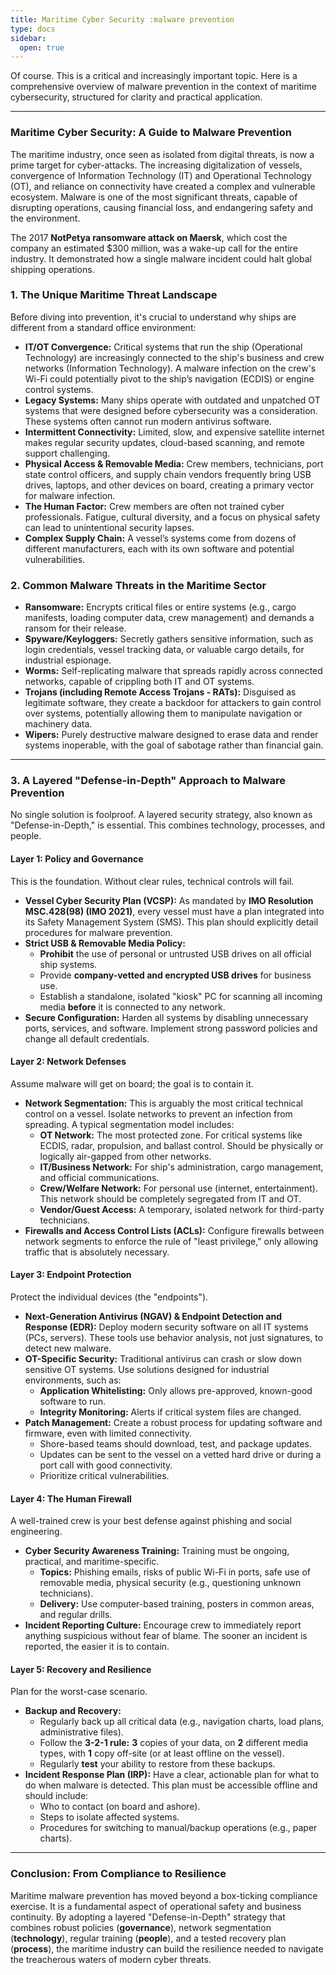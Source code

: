 ```yaml
---
title: Maritime Cyber Security :malware prevention
type: docs
sidebar:
  open: true
---
```


Of course. This is a critical and increasingly important topic. Here is a comprehensive overview of malware prevention in the context of maritime cybersecurity, structured for clarity and practical application.

---

### **Maritime Cyber Security: A Guide to Malware Prevention**

The maritime industry, once seen as isolated from digital threats, is now a prime target for cyber-attacks. The increasing digitalization of vessels, convergence of Information Technology (IT) and Operational Technology (OT), and reliance on connectivity have created a complex and vulnerable ecosystem. Malware is one of the most significant threats, capable of disrupting operations, causing financial loss, and endangering safety and the environment.

The 2017 **NotPetya ransomware attack on Maersk**, which cost the company an estimated $300 million, was a wake-up call for the entire industry. It demonstrated how a single malware incident could halt global shipping operations.

### **1. The Unique Maritime Threat Landscape**

Before diving into prevention, it's crucial to understand why ships are different from a standard office environment:

*   **IT/OT Convergence:** Critical systems that run the ship (Operational Technology) are increasingly connected to the ship's business and crew networks (Information Technology). A malware infection on the crew's Wi-Fi could potentially pivot to the ship’s navigation (ECDIS) or engine control systems.
*   **Legacy Systems:** Many ships operate with outdated and unpatched OT systems that were designed before cybersecurity was a consideration. These systems often cannot run modern antivirus software.
*   **Intermittent Connectivity:** Limited, slow, and expensive satellite internet makes regular security updates, cloud-based scanning, and remote support challenging.
*   **Physical Access & Removable Media:** Crew members, technicians, port state control officers, and supply chain vendors frequently bring USB drives, laptops, and other devices on board, creating a primary vector for malware infection.
*   **The Human Factor:** Crew members are often not trained cyber professionals. Fatigue, cultural diversity, and a focus on physical safety can lead to unintentional security lapses.
*   **Complex Supply Chain:** A vessel’s systems come from dozens of different manufacturers, each with its own software and potential vulnerabilities.

### **2. Common Malware Threats in the Maritime Sector**

*   **Ransomware:** Encrypts critical files or entire systems (e.g., cargo manifests, loading computer data, crew management) and demands a ransom for their release.
*   **Spyware/Keyloggers:** Secretly gathers sensitive information, such as login credentials, vessel tracking data, or valuable cargo details, for industrial espionage.
*   **Worms:** Self-replicating malware that spreads rapidly across connected networks, capable of crippling both IT and OT systems.
*   **Trojans (including Remote Access Trojans - RATs):** Disguised as legitimate software, they create a backdoor for attackers to gain control over systems, potentially allowing them to manipulate navigation or machinery data.
*   **Wipers:** Purely destructive malware designed to erase data and render systems inoperable, with the goal of sabotage rather than financial gain.

---

### **3. A Layered "Defense-in-Depth" Approach to Malware Prevention**

No single solution is foolproof. A layered security strategy, also known as "Defense-in-Depth," is essential. This combines technology, processes, and people.

#### **Layer 1: Policy and Governance**

This is the foundation. Without clear rules, technical controls will fail.

*   **Vessel Cyber Security Plan (VCSP):** As mandated by **IMO Resolution MSC.428(98) (IMO 2021)**, every vessel must have a plan integrated into its Safety Management System (SMS). This plan should explicitly detail procedures for malware prevention.
*   **Strict USB & Removable Media Policy:**
    *   **Prohibit** the use of personal or untrusted USB drives on all official ship systems.
    *   Provide **company-vetted and encrypted USB drives** for business use.
    *   Establish a standalone, isolated "kiosk" PC for scanning all incoming media **before** it is connected to any network.
*   **Secure Configuration:** Harden all systems by disabling unnecessary ports, services, and software. Implement strong password policies and change all default credentials.

#### **Layer 2: Network Defenses**

Assume malware will get on board; the goal is to contain it.

*   **Network Segmentation:** This is arguably the most critical technical control on a vessel. Isolate networks to prevent an infection from spreading. A typical segmentation model includes:
    *   **OT Network:** The most protected zone. For critical systems like ECDIS, radar, propulsion, and ballast control. Should be physically or logically air-gapped from other networks.
    *   **IT/Business Network:** For ship's administration, cargo management, and official communications.
    *   **Crew/Welfare Network:** For personal use (internet, entertainment). This network should be completely segregated from IT and OT.
    *   **Vendor/Guest Access:** A temporary, isolated network for third-party technicians.
*   **Firewalls and Access Control Lists (ACLs):** Configure firewalls between network segments to enforce the rule of "least privilege," only allowing traffic that is absolutely necessary.

#### **Layer 3: Endpoint Protection**

Protect the individual devices (the "endpoints").

*   **Next-Generation Antivirus (NGAV) & Endpoint Detection and Response (EDR):** Deploy modern security software on all IT systems (PCs, servers). These tools use behavior analysis, not just signatures, to detect new malware.
*   **OT-Specific Security:** Traditional antivirus can crash or slow down sensitive OT systems. Use solutions designed for industrial environments, such as:
    *   **Application Whitelisting:** Only allows pre-approved, known-good software to run.
    *   **Integrity Monitoring:** Alerts if critical system files are changed.
*   **Patch Management:** Create a robust process for updating software and firmware, even with limited connectivity.
    *   Shore-based teams should download, test, and package updates.
    *   Updates can be sent to the vessel on a vetted hard drive or during a port call with good connectivity.
    *   Prioritize critical vulnerabilities.

#### **Layer 4: The Human Firewall**

A well-trained crew is your best defense against phishing and social engineering.

*   **Cyber Security Awareness Training:** Training must be ongoing, practical, and maritime-specific.
    *   **Topics:** Phishing emails, risks of public Wi-Fi in ports, safe use of removable media, physical security (e.g., questioning unknown technicians).
    *   **Delivery:** Use computer-based training, posters in common areas, and regular drills.
*   **Incident Reporting Culture:** Encourage crew to immediately report anything suspicious without fear of blame. The sooner an incident is reported, the easier it is to contain.

#### **Layer 5: Recovery and Resilience**

Plan for the worst-case scenario.

*   **Backup and Recovery:**
    *   Regularly back up all critical data (e.g., navigation charts, load plans, administrative files).
    *   Follow the **3-2-1 rule:** **3** copies of your data, on **2** different media types, with **1** copy off-site (or at least offline on the vessel).
    *   Regularly **test** your ability to restore from these backups.
*   **Incident Response Plan (IRP):** Have a clear, actionable plan for what to do when malware is detected. This plan must be accessible offline and should include:
    *   Who to contact (on board and ashore).
    *   Steps to isolate affected systems.
    *   Procedures for switching to manual/backup operations (e.g., paper charts).

---

### **Conclusion: From Compliance to Resilience**

Maritime malware prevention has moved beyond a box-ticking compliance exercise. It is a fundamental aspect of operational safety and business continuity. By adopting a layered "Defense-in-Depth" strategy that combines robust policies (**governance**), network segmentation (**technology**), regular training (**people**), and a tested recovery plan (**process**), the maritime industry can build the resilience needed to navigate the treacherous waters of modern cyber threats.